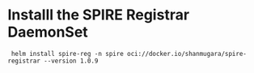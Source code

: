 # Installl the SPIRE Registrar DaemonSet

```
 helm install spire-reg -n spire oci://docker.io/shanmugara/spire-registrar --version 1.0.9
 ```